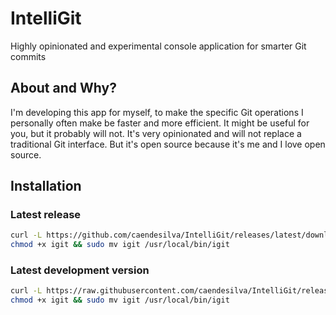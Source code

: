 # IntelliGit

Highly opinionated and experimental console application for smarter Git commits

## About and Why?

I'm developing this app for myself, to make the specific Git operations I personally often make be faster and more efficient. It might be useful for you, but it probably will not. It's very opinionated and will not replace a traditional Git interface. But it's open source because it's me and I love open source.

## Installation

### Latest release

```bash
curl -L https://github.com/caendesilva/IntelliGit/releases/latest/download/igit -o igit
chmod +x igit && sudo mv igit /usr/local/bin/igit
```

### Latest development version

```bash
curl -L https://raw.githubusercontent.com/caendesilva/IntelliGit/releases/builds/igit -o igit
chmod +x igit && sudo mv igit /usr/local/bin/igit
```
